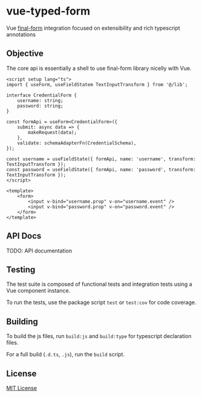 # vue-typed-form

Vue [final-form](https://final-form.org/) integration focused on extensibility and rich typescript annotations

## Objective

The core api is essentially a shell to use final-form library nicelly with Vue.

```vue
<script setup lang="ts">
import { useForm, useFieldStatem TextInputTransform } from '@/lib';

interface CredentialForm {
	username: string;
	password: string;
}

const formApi = useForm<CredentialForm>({
	submit: async data => {
		makeRequest(data);
	},
	validate: schemaAdapterFn(CredentialSchema),
});

const username = useFieldState({ formApi, name: 'username', transform: TextInputTransform });
const password = useFieldState({ formApi, name: 'password', transform: TextInputTransform });
</script>

<template>
	<form>
		<input v-bind="username.prop" v-on="username.event" />
		<input v-bind="password.prop" v-on="password.event" />
	</form>
</template>
```

## API Docs

TODO: API documentation

## Testing

The test suite is composed of functional tests and integration tests using a Vue component instance.

To run the tests, use the package script `test` or `test:cov` for code coverage.

## Building

To build the js files, run `build:js` and `build:type` for typescript declaration files.

For a full build (`.d.ts`, `.js`), run the `build` script.

## License

[MIT License](LICENSE)
